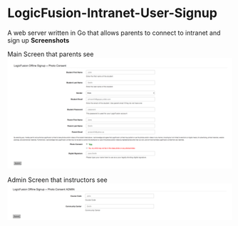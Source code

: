# LogicFusion-Intranet-User-Signup
A web server written in Go that allows parents to connect to intranet and sign up
**Screenshots**

Main Screen that parents see
 ![alt text](static/assets/main.png "Main Screen")
 
Admin Screen that instructors see
 ![alt text](static/assets/admin.png "Admin Screen")
